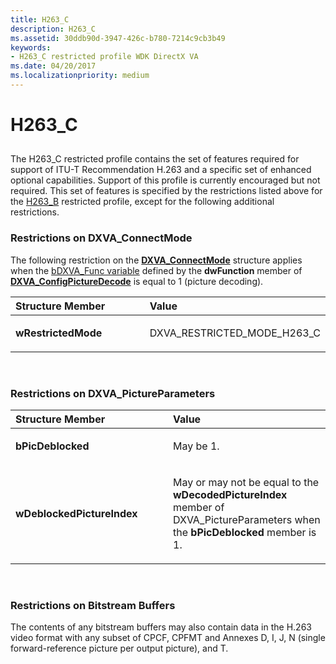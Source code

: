 ```yaml
---
title: H263_C
description: H263_C
ms.assetid: 30ddb90d-3947-426c-b780-7214c9cb3b49
keywords:
- H263_C restricted profile WDK DirectX VA
ms.date: 04/20/2017
ms.localizationpriority: medium
---
```


# H263\_C


## <span id="ddk_h263_c_gg"></span><span id="DDK_H263_C_GG"></span>


The H263\_C restricted profile contains the set of features required for support of ITU-T Recommendation H.263 and a specific set of enhanced optional capabilities. Support of this profile is currently encouraged but not required. This set of features is specified by the restrictions listed above for the [H263\_B](h263-b.md) restricted profile, except for the following additional restrictions.

### <span id="Restrictions_on_DXVA_ConnectMode_"></span><span id="restrictions_on_dxva_connectmode_"></span><span id="RESTRICTIONS_ON_DXVA_CONNECTMODE_"></span>Restrictions on DXVA\_ConnectMode

The following restriction on the [**DXVA\_ConnectMode**](https://msdn.microsoft.com/library/windows/hardware/ff563138) structure applies when the [bDXVA\_Func variable](bdxva-func-variable.md) defined by the **dwFunction** member of [**DXVA\_ConfigPictureDecode**](https://msdn.microsoft.com/library/windows/hardware/ff563133) is equal to 1 (picture decoding).

<table>
<colgroup>
<col width="50%" />
<col width="50%" />
</colgroup>
<thead>
<tr class="header">
<th align="left">Structure Member</th>
<th align="left">Value</th>
</tr>
</thead>
<tbody>
<tr class="odd">
<td align="left"><p><strong>wRestrictedMode</strong></p></td>
<td align="left"><p>DXVA_RESTRICTED_MODE_H263_C</p></td>
</tr>
</tbody>
</table>

 

### <span id="Restrictions_on_DXVA_PictureParameters"></span><span id="restrictions_on_dxva_pictureparameters"></span><span id="RESTRICTIONS_ON_DXVA_PICTUREPARAMETERS"></span>Restrictions on DXVA\_PictureParameters

<table>
<colgroup>
<col width="50%" />
<col width="50%" />
</colgroup>
<thead>
<tr class="header">
<th align="left">Structure Member</th>
<th align="left">Value</th>
</tr>
</thead>
<tbody>
<tr class="odd">
<td align="left"><p><strong>bPicDeblocked</strong></p></td>
<td align="left"><p>May be 1.</p></td>
</tr>
<tr class="even">
<td align="left"><p><strong>wDeblockedPictureIndex</strong></p></td>
<td align="left"><p>May or may not be equal to the <strong>wDecodedPictureIndex</strong> member of DXVA_PictureParameters when the <strong>bPicDeblocked</strong> member is 1.</p></td>
</tr>
</tbody>
</table>

 

### <span id="Restrictions_on_Bitstream_Buffers"></span><span id="restrictions_on_bitstream_buffers"></span><span id="RESTRICTIONS_ON_BITSTREAM_BUFFERS"></span>Restrictions on Bitstream Buffers

The contents of any bitstream buffers may also contain data in the H.263 video format with any subset of CPCF, CPFMT and Annexes D, I, J, N (single forward-reference picture per output picture), and T.

 

 





